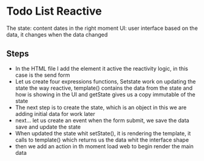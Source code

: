 # Todo List Reactive
The state: content dates in the right moment
UI: user interface based on the data, it changes when the data changed

## Steps
- In the HTML file I add the element it active the reactivity logic, in this case is the send form
- Let us create four expressions functions, Setstate work on updating the state the way reactive, template()  contains the data from the state and how is showing in the UI and getState gives us a copy immutable of the state
- The next step is to create the state, which is an object in this we are adding initial data for work later
- next... let us create an event when the form submit, we save the data save and update the state
- When updated the state whit setState(), it is rendering  the template, it calls to template() which returns us the data whit the interface shape
- then we add an action in th moment load web to begin render the main data

